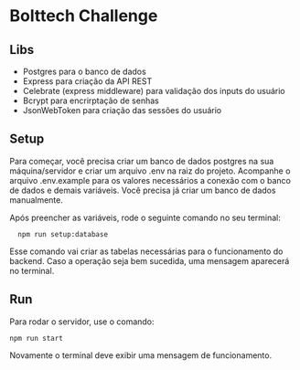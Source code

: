 # Bolttech Challenge

## Libs
- Postgres para o banco de dados
- Express para criação da API REST
- Celebrate (express middleware) para validação dos inputs do usuário
- Bcrypt para encrirptação de senhas
- JsonWebToken para criação das sessões do usuário

## Setup
Para começar, você precisa criar um banco de dados postgres na sua máquina/servidor e criar um arquivo .env na raiz do projeto. Acompanhe o arquivo .env.example para os valores necessários a conexão com o banco de dados e demais variáveis. Você precisa já criar um banco de dados manualmente.

Após preencher as variáveis, rode o seguinte comando no seu terminal:

```
  npm run setup:database
```

Esse comando vai criar as tabelas necessárias para o funcionamento do backend. Caso a operação seja bem sucedida, uma mensagem aparecerá no terminal.

## Run
Para rodar o servidor, use o comando:

```
npm run start
```

Novamente o terminal deve exibir uma mensagem de funcionamento.